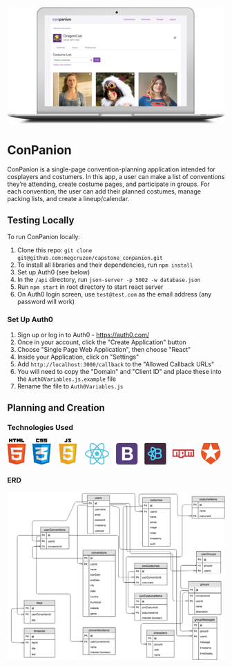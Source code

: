 <img src="./src/images/conpanion.png" alt="ConPanion" title="ConPanion" width="1000px">

# ConPanion
ConPanion is a single-page convention-planning application intended for cosplayers and costumers. In this app, a user can make a list of conventions they’re attending, create costume pages, and participate in groups. For each convention, the user can add their planned costumes, manage packing lists, and create a lineup/calendar.

## Testing Locally
To run ConPanion locally:

1. Clone this repo: `git clone git@github.com:megcruzen/capstone_conpanion.git`
1. To install all libraries and their dependencies, run `npm install`
1. Set up Auth0 (see below)
1. In the `/api` directory, run `json-server -p 5002 -w database.json`
1. Run `npm start` in root directory to start react server
1. On Auth0 login screen, use `test@test.com` as the email address (any password will work)

### Set Up Auth0
1. Sign up or log in to Auth0 - https://auth0.com/
1. Once in your account, click the "Create Application" button
1. Choose "Single Page Web Application", then choose "React"
1. Inside your Application, click on "Settings"
1. Add `http://localhost:3000/callback` to the "Allowed Callback URLs"
1. You will need to copy the "Domain" and "Client ID" and place these into the `Auth0Variables.js.example` file
1. Rename the file to `Auth0Variables.js`


## Planning and Creation
### Technologies Used
<img src="./src/images/html5.png" alt="HTML5" title="HTML5" height="60px">&nbsp;&nbsp;&nbsp;&nbsp;<img src="./src/images/CSS3.png" alt="CSS3" title="CSS3" height="60px">&nbsp;&nbsp;&nbsp;&nbsp;<img src="./src/images/js.jpg" alt="Javascript" title="Javascript" height="60px">&nbsp;&nbsp;&nbsp;&nbsp;<img src="./src/images/react.png" alt="React" title="React" height="50px">&nbsp;&nbsp;&nbsp;&nbsp;<img src="./src/images/bootstrap.png" alt="Bootstrap" title="Bootstrap" height="50px">&nbsp;&nbsp;&nbsp;&nbsp;<img src="./src/images/reactstrap-purple.png" alt="Reactstrap" title="Reactstrap" height="50px">&nbsp;&nbsp;&nbsp;&nbsp;<img src="./src/images/npm.png" alt="NPM" title="NPM" height="50px">&nbsp;&nbsp;&nbsp;&nbsp;<img src="./src/images/auth0.png" alt="NPM" title="Auth0" height="50px">

### ERD
<img src="./src/images/ERD.jpg" alt="ERD" title="ERD" width="1000px">
